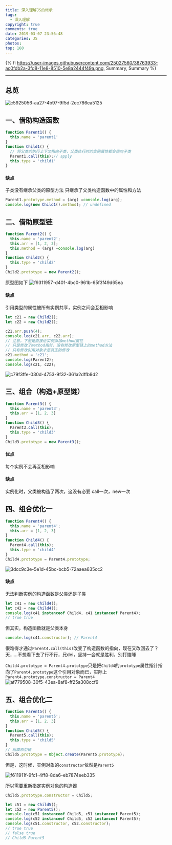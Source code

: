 ```yaml
---
title: 深入理解JS的继承
tags:
  - 深入理解
copyright: true
comments: true
date: 2019-03-07 23:56:48
categories: JS
photos:
top: 160
---
```


{% fi https://user-images.githubusercontent.com/25027560/38763933-ac0fdb2a-3fd8-11e8-8510-5e8a2444f49a.png, Summary, Summary %}

---
<!--more-->

## 总览
![c5925056-aa27-4b97-9f5d-2ec786ea5125](https://user-images.githubusercontent.com/25027560/38763933-ac0fdb2a-3fd8-11e8-8510-5e8a2444f49a.png)

## 一、借助构造函数
```js
function Parent1() {
  this.name = 'parent1'
}
function Child1() {
  // 将父类的执行上下文指向子类，父类执行时的实例属性都会指向子类
  Parent1.call(this);// apply
  this.type = 'child1'
}
```

#### 缺点
子类没有继承父类的原型方法
只继承了父类构造函数中的属性和方法

```js
Parent1.prototype.method = (arg) =console.log(arg);
console.log(new Child1().method); // undefined
```

## 二、借助原型链
```js
function Parent2() {
  this.name = 'parent2';
  this.arr = [1, 2, 3];
  this.method = (arg) =console.log(arg)
}
function Child2() {
  this.type = 'child2'
}
Child2.prototype = new Parent2();
```

原型图如下
![f9311957-d401-4bc0-961b-65f3f49d65ea](https://user-images.githubusercontent.com/25027560/38763935-b449916e-3fd8-11e8-8b76-e12f58c20d27.png)

#### 缺点
引用类型的属性被所有实例共享，实例之间会互相影响

```js
let c21 = new Child2();
let c22 = new Child2();

c21.arr.push(4);
console.log(c21.arr, c22.arr);
// 注意，下面是直接给实例添加method属性
// 只是修改了method指针，没有修改原型链上的method方法
// 只有修改引用对象才是真正的修改
c21.method = 'c21';
console.log(Parent2);
console.log(c21, c22);
```

![c79f3ffe-030d-4753-9f32-361a2dffb9d2](https://user-images.githubusercontent.com/25027560/38763937-bad54c58-3fd8-11e8-9248-1f6b2954daf9.png)

## 三、组合（构造+原型链）
```js
function Parent3() {
  this.name = 'parent3';
  this.arr = [1, 2, 3]
}
function Child3() {
  Parent3.call(this);
  this.type = 'child3'
}
Child3.prototype = new Parent3();
```

#### 优点
每个实例不会再互相影响

#### 缺点
实例化时，父类被构造了两次，这没有必要
call一次，new一次

## 四、组合优化一
```js
function Parent4() {
  this.name = 'parent4';
  this.arr = [1, 2, 3]
}
function Child4() {
  Parent4.call(this);
  this.type = 'child4'
}
Child4.prototype = Parent4.prototype;
```

![3dcc9c3e-5e1d-45bc-bcb5-72aaea635cc2](https://user-images.githubusercontent.com/25027560/38763939-c318a5fe-3fd8-11e8-9581-9e04e57976a4.png)

#### 缺点
无法判断实例的构造函数是父类还是子类

```js
let c41 = new Child4();
let c42 = new Child4();
console.log(c41 instanceof Child4, c41 instanceof Parent4);
// true true
```

但其实，构造函数就是父类本身

```js
console.log(c41.constructor); // Parent4
```

很难得才通过`Parent4.call(this)`改变了构造函数的指向，现在又改回去了？天……不想看下去了行不行，兄dei，坚持一会就是胜利，别打瞌睡

`Child4.prototype = Parent4.prototype`只是把`Child4`的`prototype`属性指针指向了`Parent4.prototype`这个引用对象而已，实际上`Parent4.prototype.constructor = Parent4`
![af779508-30f5-43ea-8af8-ff25a308ccf9](https://user-images.githubusercontent.com/25027560/38763942-cdc97b40-3fd8-11e8-8f45-c7bdb95f8f5f.png)

## 五、组合优化二
```js
function Parent5() {
  this.name = 'parent5';
  this.arr = [1, 2, 3]
}
function Child5() {
  Parent5.call(this);
  this.type = 'child5'
}
// 组成原型链
Child5.prototype = Object.create(Parent5.prototype);
```

但是，这时候，实例对象的`constructor`依然是`Parent5`

![f611911f-9fc1-4ff8-8da6-eb7874eeb335](https://user-images.githubusercontent.com/25027560/38763943-d3d9703a-3fd8-11e8-92d4-d161a335c80c.png)

所以需要重新指定实例对象的构造器

```js
Child5.prototype.constructor = Child5;
```

```js
let c51 = new Child5();
let c52 = new Parent5();
console.log(c51 instanceof Child5, c51 instanceof Parent5);
console.log(c52 instanceof Child5, c52 instanceof Parent5);
console.log(c51.constructor, c52.constructor);
// true true
// false true
// Child5 Parent5
```